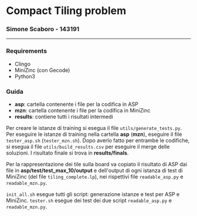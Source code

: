 # Compact Tiling problem
### Simone Scaboro - 143191

---
### Requirements
* Clingo
* MiniZinc (con Gecode)
* Python3
  
### Guida
* **asp**: cartella contenente i file per la codifica in ASP
* **mzn**: cartella contenente i file per la codifica in MiniZinc
* **results**: contiene tutti i risultati intermedi
  
Per creare le istanze di training si esegua il file `utils/generate_tests.py`. Per eseguire le istanze di training nella cartella **asp** (**mzn**), eseguire il file `tester_asp.sh` (`tester_mzn.sh`). Dopo averlo fatto per entrambe le codifiche, si esegua il file `utils/build_results.csv` per eseguire il merge delle soluzioni. I risultato finale si trova in **results/finals**.

Per la rappresentazione dei tile sulla board va copiato il risultato di ASP dai file in **asp/test/test_max_10/output** e dell'output di ogni istanza di test di MiniZinc (del file `tiling_complete.lp`), nei rispettivi file `readable_asp.py` e `readable_mzn.py`.

`init_all.sh` esegue tutti gli script: generazione istanze e test per ASP e MiniZinc.
`tester.sh` esegue dei test dei due script `readable_asp.py` e `readable_mzn.py`.